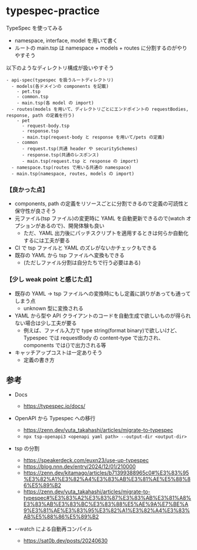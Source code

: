 # typespec-practice

TypeSpec を使ってみる

- namespace, interface, model を用いて書く
- ルートの main.tsp は namespace + models + routes に分割するのがやりやすそう

以下のようなディレクトリ構成が扱いやすそう

```
- api-spec(typespec を扱うルートディレクトリ)
  - models(各ドメインの components を記載)
    - pet.tsp
    - common.tsp
    - main.tsp(各 model の import)
  - routes(models を用いて、ディレクトリごとにエンドポイントの requestBodies, response, path の定義を行う)
    - pet
      - request-body.tsp
      - response.tsp
      - main.tsp(request-body と response を用いて/pets の定義)
    - common
      - request.tsp(共通 header や securitySchemes)
      - response.tsp(共通のレスポンス)
      - main.tsp(request.tsp と response の import)
  - namespace.tsp(routes で用いる共通の namespace)
  - main.tsp(namespace, routes, models の import)
```

### 【良かった点】

- components, path の定義をリソースごとに分割できるので定義の可読性と保守性が良さそう
- 元ファイル(tsp ファイル)の変更時に YAML を自動更新できるので(watch オプションがあるので)、開発体験も良い
  - ただ、YAML 出力後にパッチスクリプトを適用するときは何らか自動化するには工夫が要る
- CI で tsp ファイルと YAML のズレがないかチェックもできる
- 既存の YAML から tsp ファイルへ変換もできる
  - (ただしファイル分割は自分たちで行う必要はある)

### 【少し weak point と感じた点】

- 既存の YAML → tsp ファイルへの変換時にもし定義に誤りがあっても通ってしまう点
  - unknown 型に変換される
- YAML から型や API クライアントのコードを自動生成で欲しいものが得られない場合は少し工夫が要る
  - 例えば、ファイル入力で type string(format binary)で欲しいけど、Typespec では requestBody の content-type で出力され、components では{}で出力される等
- キャッチアップコストは一定ありそう
  - 定義の書き方

## 参考

- Docs

  - https://typespec.io/docs/

- OpenAPI から Typespec への移行

  - https://zenn.dev/yuta_takahashi/articles/migrate-to-typespec
  - `npx tsp-openapi3 <openapi yaml path> --output-dir <output-dir>`

- tsp の分割

  - https://speakerdeck.com/euxn23/use-up-typespec
  - https://blog.nnn.dev/entry/2024/12/01/210000
  - https://zenn.dev/kitamago/articles/b71399388965c0#%E3%83%95%E3%82%A1%E3%82%A4%E3%83%AB%E3%81%AE%E5%88%86%E5%89%B2
  - https://zenn.dev/yuta_takahashi/articles/migrate-to-typespec#%E3%83%A2%E3%83%87%E3%83%AB%E3%81%A8%E3%83%AB%E3%83%BC%E3%83%88%E5%AE%9A%E7%BE%A9%E3%81%AE%E3%83%95%E3%82%A1%E3%82%A4%E3%83%AB%E5%88%86%E5%89%B2

- --watch による自動再コンパイル
  - https://sat0b.dev/posts/20240630
